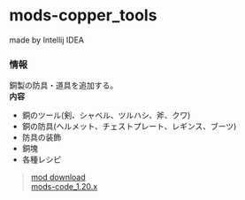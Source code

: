 # mods-copper_tools
made by Intellij IDEA

### 情報
銅製の防具・道具を追加する。  
**内容**
* 銅のツール(剣、シャベル、ツルハシ、斧、クワ)
* 銅の防具(ヘルメット、チェストプレート、レギンス、ブーツ)
* 防具の装飾
* 銅塊
* 各種レシピ

> [mod download](https://github.com/runrungift/mods-copper_tools/tree/main/forge-1.20.2-48.1.0/build/libs)  
> [mods-code_1.20.x](https://runrungift.github.io/mods-code_1.20.x/book/chapter_1.html)  